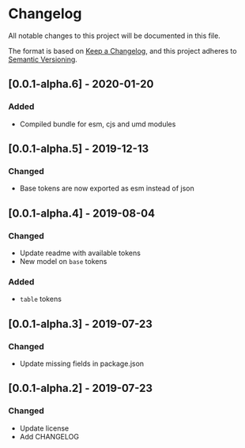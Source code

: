 # Changelog

All notable changes to this project will be documented in this file.

The format is based on [Keep a Changelog](https://keepachangelog.com/en/1.0.0/),
and this project adheres to [Semantic Versioning](https://semver.org/spec/v2.0.0.html).

## [0.0.1-alpha.6] - 2020-01-20

### Added

- Compiled bundle for esm, cjs and umd modules

## [0.0.1-alpha.5] - 2019-12-13

### Changed

- Base tokens are now exported as esm instead of json

## [0.0.1-alpha.4] - 2019-08-04

### Changed

- Update readme with available tokens
- New model on `base` tokens

### Added

- `table` tokens

## [0.0.1-alpha.3] - 2019-07-23

### Changed

- Update missing fields in package.json

## [0.0.1-alpha.2] - 2019-07-23

### Changed

- Update license
- Add CHANGELOG
